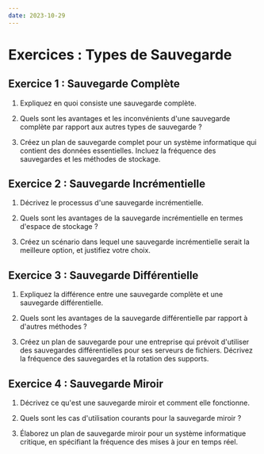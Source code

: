 ```yaml
---
date: 2023-10-29
---
```

# Exercices : Types de Sauvegarde

## Exercice 1 : Sauvegarde Complète

1. Expliquez en quoi consiste une sauvegarde complète.

2. Quels sont les avantages et les inconvénients d'une sauvegarde complète par rapport aux autres types de sauvegarde ?

3. Créez un plan de sauvegarde complet pour un système informatique qui contient des données essentielles. Incluez la fréquence des sauvegardes et les méthodes de stockage.

## Exercice 2 : Sauvegarde Incrémentielle

1. Décrivez le processus d'une sauvegarde incrémentielle.

2. Quels sont les avantages de la sauvegarde incrémentielle en termes d'espace de stockage ?

3. Créez un scénario dans lequel une sauvegarde incrémentielle serait la meilleure option, et justifiez votre choix.

## Exercice 3 : Sauvegarde Différentielle

1. Expliquez la différence entre une sauvegarde complète et une sauvegarde différentielle.

2. Quels sont les avantages de la sauvegarde différentielle par rapport à d'autres méthodes ?

3. Créez un plan de sauvegarde pour une entreprise qui prévoit d'utiliser des sauvegardes différentielles pour ses serveurs de fichiers. Décrivez la fréquence des sauvegardes et la rotation des supports.

## Exercice 4 : Sauvegarde Miroir

1. Décrivez ce qu'est une sauvegarde miroir et comment elle fonctionne.

2. Quels sont les cas d'utilisation courants pour la sauvegarde miroir ?

3. Élaborez un plan de sauvegarde miroir pour un système informatique critique, en spécifiant la fréquence des mises à jour en temps réel.

